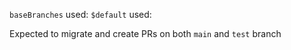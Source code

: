 `baseBranches` used:
`$default` used:


Expected to migrate and create PRs on both `main` and `test` branch

